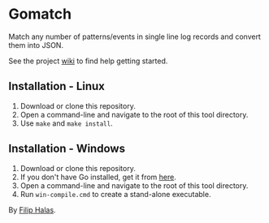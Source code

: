 Gomatch
==================
Match any number of patterns/events in single line log records and convert them into JSON.

See the project <a href="https://github.com/halafi/gomatch/wiki">wiki</a> to find help getting started.

Installation - Linux
-----------------------
1. Download or clone this repository.
2. Open a command-line and navigate to the root of this tool directory.
3. Use <code>make</code> and <code>make install</code>.


Installation - Windows
-----------------------
1. Download or clone this repository.
2. If you don't have Go installed, get it from <a href="https://code.google.com/p/go/downloads/list">here</a>.
3. Open a command-line and navigate to the root of this tool directory.
4. Run <code>win-compile.cmd</code> to create a stand-alone executable.

By <a href="mailto:xgam33@gmail.com">Filip Halas</a>.
